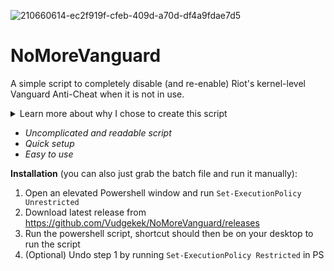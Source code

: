 ![210660614-ec2f919f-cfeb-409d-a70d-df4a9fdae7d5](https://github.com/Vudgekek/NoMoreVanguard/assets/70611009/78cf45b7-4cb8-41ec-86e0-921bcd518dba)
# NoMoreVanguard
A simple script to completely disable (and re-enable) Riot's kernel-level Vanguard Anti-Cheat when it is not in use.
<details> 
  <summary>Learn more about why I chose to create this script </summary>
https://www.engadget.com/valorant-vanguard-riot-games-security-interview-video-170025435.html

https://www.youtube.com/watch?v=_dOCtaBObg4
</details>

- *Uncomplicated and readable script*
- *Quick setup*
- *Easy to use*

**Installation** (you can also just grab the batch file and run it manually):
1. Open an elevated Powershell window and run `Set-ExecutionPolicy Unrestricted` 
2. Download latest release from https://github.com/Vudgekek/NoMoreVanguard/releases
3. Run the powershell script, shortcut should then be on your desktop to run the script
4. (Optional) Undo step 1 by running `Set-ExecutionPolicy Restricted` in PS
